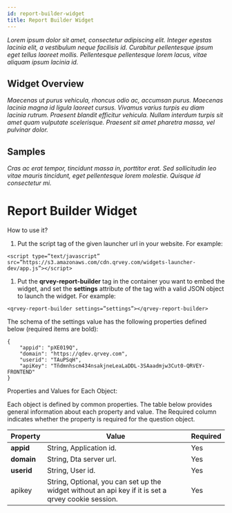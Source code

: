 ```yaml
---
id: report-builder-widget
title: Report Builder Widget
---
```


*Lorem ipsum dolor sit amet, consectetur adipiscing elit. Integer egestas lacinia elit, a vestibulum neque facilisis id. Curabitur pellentesque ipsum eget tellus laoreet mollis. Pellentesque pellentesque lorem lacus, vitae aliquam ipsum lacinia id.*

## Widget Overview
*Maecenas ut purus vehicula, rhoncus odio ac, accumsan purus. Maecenas lacinia magna id ligula laoreet cursus. Vivamus varius turpis eu diam lacinia rutrum. Praesent blandit efficitur vehicula. Nullam interdum turpis sit amet quam vulputate scelerisque. Praesent sit amet pharetra massa, vel pulvinar dolor.*

## Samples
*Cras ac erat tempor, tincidunt massa in, porttitor erat. Sed sollicitudin leo vitae mauris tincidunt, eget pellentesque lorem molestie. Quisque id consectetur mi.* 

# Report Builder Widget

How to use it?

1. Put the script tag of the given launcher url in your website. For example:

```
<script type=”text/javascript”  src=”https://s3.amazonaws.com/cdn.qrvey.com/widgets-launcher-dev/app.js”></script>
```

1. Put the **qrvey-report-builder** tag in the container you want to embed the widget, and set the **settings** attribute of the tag with a valid JSON object to launch the widget. For example:

```
<qrvey-report-builder settings=”settings”></qrvey-report-builder>
```

The schema of the settings value has the following properties defined below (required items are bold):

```
{
    "appid": "pXE019Q",
    "domain": "https://qdev.qrvey.com",
    "userid": "TAuPSqH",
    "apiKey": "Tñdmnhscm434nsakjneLeaLaDDL-3SAaadmjw3Cut0-QRVEY-FRONTEND"
}
```

Properties and Values for Each Object:

Each object is defined by common properties. The table below provides general information about each property and value. The Required column indicates whether the property is required for the question object.



| **Property** | **Value** | **Required** |
| --- | --- | --- |
| **appid** | String, Application id. | Yes |
| **domain** | String, Dta server url. | Yes |
| **userid** | String, User id. | Yes |
| apikey | String, Optional, you can set up the widget without an api key if it is set a qrvey cookie session. | Yes |